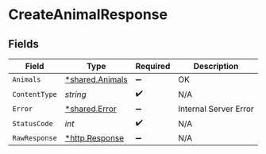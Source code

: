 # CreateAnimalResponse


## Fields

| Field                                                  | Type                                                   | Required                                               | Description                                            |
| ------------------------------------------------------ | ------------------------------------------------------ | ------------------------------------------------------ | ------------------------------------------------------ |
| `Animals`                                              | [*shared.Animals](../../models/shared/animals.md)      | :heavy_minus_sign:                                     | OK                                                     |
| `ContentType`                                          | *string*                                               | :heavy_check_mark:                                     | N/A                                                    |
| `Error`                                                | [*shared.Error](../../models/shared/error.md)          | :heavy_minus_sign:                                     | Internal Server Error                                  |
| `StatusCode`                                           | *int*                                                  | :heavy_check_mark:                                     | N/A                                                    |
| `RawResponse`                                          | [*http.Response](https://pkg.go.dev/net/http#Response) | :heavy_minus_sign:                                     | N/A                                                    |